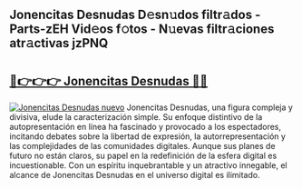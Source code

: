 ## Jonencitas Desnudas D𝚎sn𝚞dos filtr𝚊dos - Parts-zEH Vid𝚎os f𝚘tos - N𝚞evas filtr𝚊ciones atr𝚊ctivas jzPNQ

# <h2><a href="http://mb8kcz.tromn.icu/?c=Jonencitas+Desnudas">🔗👉👉👉 Jonencitas Desnudas 🔗🔗</a></h2>

[![Jonencitas Desnudas nuevo](https://i.imgur.com/pEAQMta.gif)](http://mb8kcz.tromn.icu/?c=Jonencitas+Desnudas)
Jonencitas Desnudas, una figura compleja y divisiva, elude la caracterización simple. Su enfoque distintivo de la autopresentación en línea ha fascinado y provocado a los espectadores, incitando debates sobre la libertad de expresión, la autorrepresentación y las complejidades de las comunidades digitales. Aunque sus planes de futuro no están claros, su papel en la redefinición de la esfera digital es incuestionable. Con un espíritu inquebrantable y un atractivo innegable, el alcance de Jonencitas Desnudas en el universo digital es ilimitado.

